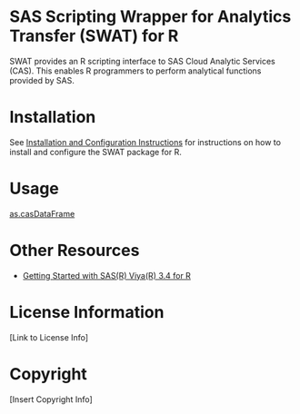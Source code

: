 # SAS Scripting Wrapper for Analytics Transfer (SWAT) for R
SWAT provides an R scripting interface to SAS Cloud Analytic Services (CAS). This enables R programmers to perform analytical functions provided by SAS.
 
# Installation
See [Installation and Configuration Instructions](https://github.com/sassoftware/R-swat#installation-and-configuration) for instructions on how to install and configure the SWAT package for R.

# Usage
[as.casDataFrame](https://github.com/sabisw/r-swat-doc/wiki/as.casTable)
# Other Resources
* [Getting Started with SAS(R) Viya(R) 3.4 for R](https://documentation.sas.com/?cdcId=pgmcdc&cdcVersion=8.11&docsetId=caspg3r&docsetTarget=titlepage.htm)
# License Information
[Link to License Info]
# Copyright
[Insert Copyright Info]
